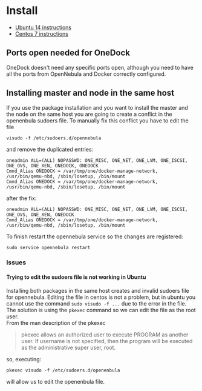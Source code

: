 # Install
* [Ubuntu 14 instructions](https://indigo-dc.gitbooks.io/onedock/content/doc/install-ubuntu.html)
* [Centos 7 instructions](https://indigo-dc.gitbooks.io/onedock/content/doc/install-centos.html)

## Ports open needed for OneDock
OneDock doesn't need any specific ports open, although you need to have all the ports from OpenNebula and Docker correctly configured.

## Installing master and node in the same host
If you use the package installation and you want to install the master and the node on the same host you are going to create a conflict in the openenbula sudoers file.
To manually fix this conflict you have to edit the file
```
visudo -f /etc/sudoers.d/opennebula
```
and remove the duplicated entries:
```
oneadmin ALL=(ALL) NOPASSWD: ONE_MISC, ONE_NET, ONE_LVM, ONE_ISCSI, ONE_OVS, ONE_XEN, ONEDOCK, ONEDOCK
Cmnd_Alias ONEDOCK = /var/tmp/one/docker-manage-network, /usr/bin/qemu-nbd, /sbin/losetup, /bin/mount
Cmnd_Alias ONEDOCK = /var/tmp/one/docker-manage-network, /usr/bin/qemu-nbd, /sbin/losetup, /bin/mount
```
after the fix:
```
oneadmin ALL=(ALL) NOPASSWD: ONE_MISC, ONE_NET, ONE_LVM, ONE_ISCSI, ONE_OVS, ONE_XEN, ONEDOCK
Cmnd_Alias ONEDOCK = /var/tmp/one/docker-manage-network, /usr/bin/qemu-nbd, /sbin/losetup, /bin/mount
```
To finish restart the opennebula service so the changes are registered:
```
sudo service opennebula restart
```

### Issues
#### Trying to edit the sudoers file is not working in Ubuntu
Installing both packages in the same host creates and invalid sudoers file for opennebula.
Editing the file in centos is not a problem, but in ubuntu you cannot use the command ```sudo visudo -f ...``` due to the error in the file.
The solution is using the ```pkexec``` command so we can edit the file as the root user.  
From the man description of the pkexec
>pkexec allows an authorized user to execute PROGRAM as another user. If username is not specified, then the program will be executed as the administrative super user, root.

so, executing:
```
pkexec visudo -f /etc/sudoers.d/openenbula
```
will allow us to edit the openenbula file.
